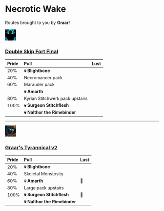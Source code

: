 # Necrotic Wake

Routes brought to you by **Graar**!



![Fortified](../__media/fortified.png)

### [Double Skip Fort Final](https://raw.githubusercontent.com/holicron/Routes/main/Necrotic%20Wake/Double_Skip_Fort_Final.txt)


| Pride | Pull | Lust |
| :-- | :-- | :-- |
| 20%  | **💀 Blightbone** |  |
| 40% | Necromancer pack | |
| 60% | Marauder pack | |
|      | **💀 Amarth** |  |
| 80%  | Kyrian Stitchwerk pack upstairs |  |
| 100% | **💀 Surgeon Stitchflesh** |  |
|  | **💀 Nalthor the Rimebinder** |  |

---

![Tyrannical](../__media/tyrannical.png)

### [Graar's Tyrannical v2](https://raw.githubusercontent.com/holicron/Routes/main/Necrotic%20Wake/Graar's_Tyrannical_v2.txt)

| Pride | Pull | Lust |
| :-- | :-- | :-- |
| 20%  | **💀 Blightbone** |  |
| 40% | Skeletal Monstosity | |
| 60%  | **💀 Amarth** | 💢 |
| 80%  | Large pack upstairs |  |
| 100% | **💀 Surgeon Stitchflesh** | 💢 |
|  | **💀 Nalthor the Rimebinder** |  |


